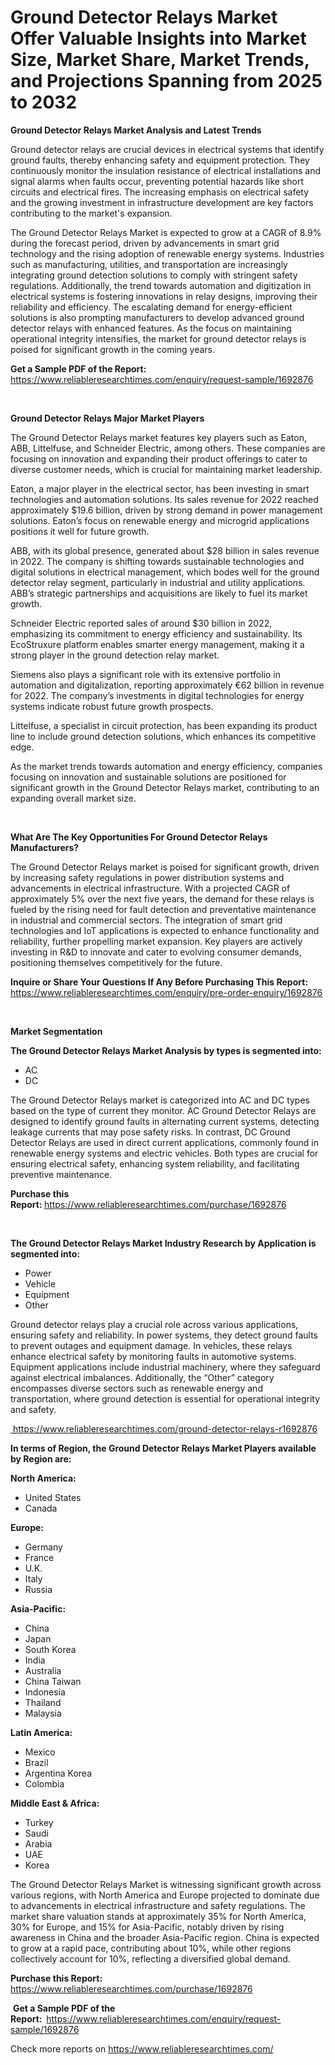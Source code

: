 <p><h1>Ground Detector Relays Market Offer Valuable Insights into Market Size, Market Share, Market Trends, and Projections Spanning from 2025 to 2032</h1></p><p><strong>Ground Detector Relays Market Analysis and Latest Trends</strong></p>
<p><p>Ground detector relays are crucial devices in electrical systems that identify ground faults, thereby enhancing safety and equipment protection. They continuously monitor the insulation resistance of electrical installations and signal alarms when faults occur, preventing potential hazards like short circuits and electrical fires. The increasing emphasis on electrical safety and the growing investment in infrastructure development are key factors contributing to the market's expansion.</p><p>The Ground Detector Relays Market is expected to grow at a CAGR of 8.9% during the forecast period, driven by advancements in smart grid technology and the rising adoption of renewable energy systems. Industries such as manufacturing, utilities, and transportation are increasingly integrating ground detection solutions to comply with stringent safety regulations. Additionally, the trend towards automation and digitization in electrical systems is fostering innovations in relay designs, improving their reliability and efficiency. The escalating demand for energy-efficient solutions is also prompting manufacturers to develop advanced ground detector relays with enhanced features. As the focus on maintaining operational integrity intensifies, the market for ground detector relays is poised for significant growth in the coming years.</p></p>
<p><strong>Get a Sample PDF of the Report:&nbsp;</strong> <a href="https://www.reliableresearchtimes.com/enquiry/request-sample/1692876?utm_campaign=2007&utm_medium=2&utm_source=Github&utm_content=ia&utm_term=08012025&utm_id=ground-detector-relays">https://www.reliableresearchtimes.com/enquiry/request-sample/1692876</a></p>
<p>&nbsp;</p>
<p><strong>Ground Detector Relays Major Market Players</strong></p>
<p><p>The Ground Detector Relays market features key players such as Eaton, ABB, Littelfuse, and Schneider Electric, among others. These companies are focusing on innovation and expanding their product offerings to cater to diverse customer needs, which is crucial for maintaining market leadership.</p><p>Eaton, a major player in the electrical sector, has been investing in smart technologies and automation solutions. Its sales revenue for 2022 reached approximately $19.6 billion, driven by strong demand in power management solutions. Eaton’s focus on renewable energy and microgrid applications positions it well for future growth.</p><p>ABB, with its global presence, generated about $28 billion in sales revenue in 2022. The company is shifting towards sustainable technologies and digital solutions in electrical management, which bodes well for the ground detector relay segment, particularly in industrial and utility applications. ABB’s strategic partnerships and acquisitions are likely to fuel its market growth.</p><p>Schneider Electric reported sales of around $30 billion in 2022, emphasizing its commitment to energy efficiency and sustainability. Its EcoStruxure platform enables smarter energy management, making it a strong player in the ground detection relay market.</p><p>Siemens also plays a significant role with its extensive portfolio in automation and digitalization, reporting approximately €62 billion in revenue for 2022. The company’s investments in digital technologies for energy systems indicate robust future growth prospects.</p><p>Littelfuse, a specialist in circuit protection, has been expanding its product line to include ground detection solutions, which enhances its competitive edge. </p><p>As the market trends towards automation and energy efficiency, companies focusing on innovation and sustainable solutions are positioned for significant growth in the Ground Detector Relays market, contributing to an expanding overall market size.</p></p>
<p>&nbsp;</p>
<p><strong>What Are The Key Opportunities For Ground Detector Relays Manufacturers?</strong></p>
<p><p>The Ground Detector Relays market is poised for significant growth, driven by increasing safety regulations in power distribution systems and advancements in electrical infrastructure. With a projected CAGR of approximately 5% over the next five years, the demand for these relays is fueled by the rising need for fault detection and preventative maintenance in industrial and commercial sectors. The integration of smart grid technologies and IoT applications is expected to enhance functionality and reliability, further propelling market expansion. Key players are actively investing in R&D to innovate and cater to evolving consumer demands, positioning themselves competitively for the future.</p></p>
<p><strong>Inquire or Share Your Questions If Any Before Purchasing This Report:</strong> <a href="https://www.reliableresearchtimes.com/enquiry/pre-order-enquiry/1692876?utm_campaign=2007&utm_medium=2&utm_source=Github&utm_content=ia&utm_term=08012025&utm_id=ground-detector-relays">https://www.reliableresearchtimes.com/enquiry/pre-order-enquiry/1692876</a></p>
<p>&nbsp;</p>
<p><strong>Market Segmentation</strong></p>
<p><strong>The Ground Detector Relays Market Analysis by types is segmented into:</strong></p>
<p><ul><li>AC</li><li>DC</li></ul></p>
<p><p>The Ground Detector Relays market is categorized into AC and DC types based on the type of current they monitor. AC Ground Detector Relays are designed to identify ground faults in alternating current systems, detecting leakage currents that may pose safety risks. In contrast, DC Ground Detector Relays are used in direct current applications, commonly found in renewable energy systems and electric vehicles. Both types are crucial for ensuring electrical safety, enhancing system reliability, and facilitating preventive maintenance.</p></p>
<p><strong>Purchase this Report:&nbsp;</strong><a href="https://www.reliableresearchtimes.com/purchase/1692876?utm_campaign=2007&utm_medium=2&utm_source=Github&utm_content=ia&utm_term=08012025&utm_id=ground-detector-relays">https://www.reliableresearchtimes.com/purchase/1692876</a></p>
<p>&nbsp;</p>
<p><strong>The Ground Detector Relays Market Industry Research by Application is segmented into:</strong></p>
<p><ul><li>Power</li><li>Vehicle</li><li>Equipment</li><li>Other</li></ul></p>
<p><p>Ground detector relays play a crucial role across various applications, ensuring safety and reliability. In power systems, they detect ground faults to prevent outages and equipment damage. In vehicles, these relays enhance electrical safety by monitoring faults in automotive systems. Equipment applications include industrial machinery, where they safeguard against electrical imbalances. Additionally, the “Other” category encompasses diverse sectors such as renewable energy and transportation, where ground detection is essential for operational integrity and safety.</p></p>
<p><a href="https://www.reliableresearchtimes.com/ground-detector-relays-r1692876?utm_campaign=2007&utm_medium=2&utm_source=Github&utm_content=ia&utm_term=08012025&utm_id=ground-detector-relays">&nbsp;https://www.reliableresearchtimes.com/ground-detector-relays-r1692876</a></p>
<p><strong>In terms of Region, the Ground Detector Relays Market Players available by Region are:</strong></p>
<p>
    <p> <strong> North America: </strong>
        <ul>
            <li>United States</li>
            <li>Canada</li>
        </ul>
        </p> 
    <p> <strong> Europe: </strong>
        <ul>
            <li>Germany</li>
            <li>France</li>
            <li>U.K.</li>
            <li>Italy</li>
            <li>Russia</li>
        </ul>
        </p> 
    <p> <strong> Asia-Pacific: </strong>
        <ul>
            <li>China</li>
            <li>Japan</li>
            <li>South Korea</li>
            <li>India</li>
            <li>Australia</li>
            <li>China Taiwan</li>
            <li>Indonesia</li>
            <li>Thailand</li>
            <li>Malaysia</li>
        </ul>
        </p> 
    <p> <strong> Latin America: </strong>
        <ul>
            <li>Mexico</li>
            <li>Brazil</li>
            <li>Argentina Korea</li>
            <li>Colombia</li>
        </ul>
        </p> 
    <p> <strong> Middle East & Africa: </strong>
        <ul>
            <li>Turkey</li>
            <li>Saudi</li>
            <li>Arabia</li>
            <li>UAE</li>
            <li>Korea</li>
        </ul>
    </p>
    </p>
<p><p>The Ground Detector Relays Market is witnessing significant growth across various regions, with North America and Europe projected to dominate due to advancements in electrical infrastructure and safety regulations. The market share valuation stands at approximately 35% for North America, 30% for Europe, and 15% for Asia-Pacific, notably driven by rising awareness in China and the broader Asia-Pacific region. China is expected to grow at a rapid pace, contributing about 10%, while other regions collectively account for 10%, reflecting a diversified global demand.</p></p>
<p><strong>Purchase this Report: </strong><a href="https://www.reliableresearchtimes.com/purchase/1692876?utm_campaign=2007&utm_medium=2&utm_source=Github&utm_content=ia&utm_term=08012025&utm_id=ground-detector-relays">https://www.reliableresearchtimes.com/purchase/1692876</a></p>
<p>&nbsp;<strong>Get a Sample PDF of the Report:&nbsp;&nbsp;</strong><a href="https://www.reliableresearchtimes.com/enquiry/request-sample/1692876?utm_campaign=2007&utm_medium=2&utm_source=Github&utm_content=ia&utm_term=08012025&utm_id=ground-detector-relays">https://www.reliableresearchtimes.com/enquiry/request-sample/1692876</a></p>
<p><strong></strong></p>
<p>Check more reports on <a href="https://www.reliableresearchtimes.com/?utm_campaign=2007&utm_medium=2&utm_source=Github&utm_content=ia&utm_term=08012025&utm_id=ground-detector-relays">https://www.reliableresearchtimes.com/</a></p>